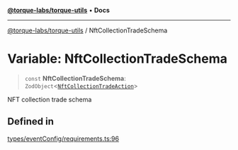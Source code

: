 [**@torque-labs/torque-utils**](../README.md) • **Docs**

***

[@torque-labs/torque-utils](../README.md) / NftCollectionTradeSchema

# Variable: NftCollectionTradeSchema

> `const` **NftCollectionTradeSchema**: `ZodObject`\<[`NftCollectionTradeAction`](../type-aliases/NftCollectionTradeAction.md)\>

NFT collection trade schema

## Defined in

[types/eventConfig/requirements.ts:96](https://github.com/torque-labs/torque-utils/blob/a612e615fa21888d00ebb7bf70f9910fab4be80a/types/eventConfig/requirements.ts#L96)
